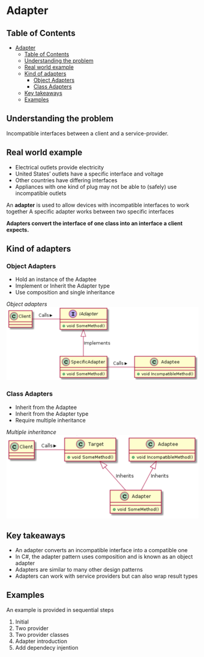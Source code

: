 # Adapter 

## Table of Contents
- [Adapter](#adapter)
  - [Table of Contents](#table-of-contents)
  - [Understanding the problem](#understanding-the-problem)
  - [Real world example](#real-world-example)
  - [Kind of adapters](#kind-of-adapters)
    - [Object Adapters](#object-adapters)
    - [Class Adapters](#class-adapters)
  - [Key takeaways](#key-takeaways)
  - [Examples](#examples)


## Understanding the problem

Incompatible interfaces between a client and a service-provider.

## Real world example

- Electrical outlets provide electricity
- United States’ outlets have a specific interface and voltage
- Other countries have differing interfaces
- Appliances with one kind of plug may not be able to (safely) use incompatible outlets

An **adapter** is used to allow devices with incompatible interfaces to work together
A specific adapter works between two specific interfaces


**Adapters convert the interface of one class into an interface a client expects.** 



## Kind of adapters

### Object Adapters
- Hold an instance of the Adaptee
- Implement or Inherit the Adapter type
- Use composition and single inheritance

*Object adapters*
![Uml Diagram2](/Structural/Adapter/assets/objectAdapter.png)


### Class Adapters
- Inherit from the Adaptee
- Inherit from the Adapter type
- Require multiple inheritance

*Multiple inheritance*
![Uml Diagram2](/Structural/Adapter/assets/classAdapter.png)

## Key takeaways

- An adapter converts an incompatible interface into a compatible one
- In C#, the adapter pattern uses composition and is known as an object adapter
- Adapters are similar to many other design patterns
- Adapters can work with service providers but can also wrap result types

## Examples

An example is provided in sequential steps

1. Initial 
2. Two provider
3. Two provider classes
4. Adapter introduction
5. Add dependecy injention
